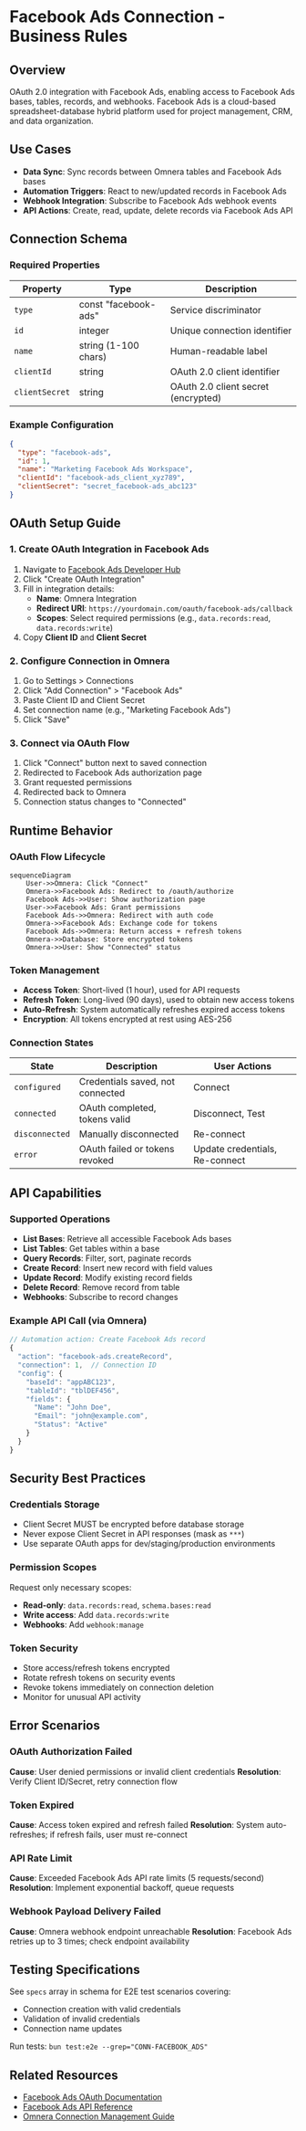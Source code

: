 # Facebook Ads Connection - Business Rules

## Overview

OAuth 2.0 integration with Facebook Ads, enabling access to Facebook Ads bases, tables, records, and webhooks. Facebook Ads is a cloud-based spreadsheet-database hybrid platform used for project management, CRM, and data organization.

## Use Cases

- **Data Sync**: Sync records between Omnera tables and Facebook Ads bases
- **Automation Triggers**: React to new/updated records in Facebook Ads
- **Webhook Integration**: Subscribe to Facebook Ads webhook events
- **API Actions**: Create, read, update, delete records via Facebook Ads API

## Connection Schema

### Required Properties

| Property       | Type                 | Description                         |
| -------------- | -------------------- | ----------------------------------- |
| `type`         | const "facebook-ads" | Service discriminator               |
| `id`           | integer              | Unique connection identifier        |
| `name`         | string (1-100 chars) | Human-readable label                |
| `clientId`     | string               | OAuth 2.0 client identifier         |
| `clientSecret` | string               | OAuth 2.0 client secret (encrypted) |

### Example Configuration

```json
{
  "type": "facebook-ads",
  "id": 1,
  "name": "Marketing Facebook Ads Workspace",
  "clientId": "facebook-ads_client_xyz789",
  "clientSecret": "secret_facebook-ads_abc123"
}
```

## OAuth Setup Guide

### 1. Create OAuth Integration in Facebook Ads

1. Navigate to [Facebook Ads Developer Hub](https://facebook-ads.com/developers)
2. Click "Create OAuth Integration"
3. Fill in integration details:
   - **Name**: Omnera Integration
   - **Redirect URI**: `https://yourdomain.com/oauth/facebook-ads/callback`
   - **Scopes**: Select required permissions (e.g., `data.records:read`, `data.records:write`)
4. Copy **Client ID** and **Client Secret**

### 2. Configure Connection in Omnera

1. Go to Settings > Connections
2. Click "Add Connection" > "Facebook Ads"
3. Paste Client ID and Client Secret
4. Set connection name (e.g., "Marketing Facebook Ads")
5. Click "Save"

### 3. Connect via OAuth Flow

1. Click "Connect" button next to saved connection
2. Redirected to Facebook Ads authorization page
3. Grant requested permissions
4. Redirected back to Omnera
5. Connection status changes to "Connected"

## Runtime Behavior

### OAuth Flow Lifecycle

```mermaid
sequenceDiagram
    User->>Omnera: Click "Connect"
    Omnera->>Facebook Ads: Redirect to /oauth/authorize
    Facebook Ads->>User: Show authorization page
    User->>Facebook Ads: Grant permissions
    Facebook Ads->>Omnera: Redirect with auth code
    Omnera->>Facebook Ads: Exchange code for tokens
    Facebook Ads->>Omnera: Return access + refresh tokens
    Omnera->>Database: Store encrypted tokens
    Omnera->>User: Show "Connected" status
```

### Token Management

- **Access Token**: Short-lived (1 hour), used for API requests
- **Refresh Token**: Long-lived (90 days), used to obtain new access tokens
- **Auto-Refresh**: System automatically refreshes expired access tokens
- **Encryption**: All tokens encrypted at rest using AES-256

### Connection States

| State          | Description                      | User Actions                   |
| -------------- | -------------------------------- | ------------------------------ |
| `configured`   | Credentials saved, not connected | Connect                        |
| `connected`    | OAuth completed, tokens valid    | Disconnect, Test               |
| `disconnected` | Manually disconnected            | Re-connect                     |
| `error`        | OAuth failed or tokens revoked   | Update credentials, Re-connect |

## API Capabilities

### Supported Operations

- **List Bases**: Retrieve all accessible Facebook Ads bases
- **List Tables**: Get tables within a base
- **Query Records**: Filter, sort, paginate records
- **Create Record**: Insert new record with field values
- **Update Record**: Modify existing record fields
- **Delete Record**: Remove record from table
- **Webhooks**: Subscribe to record changes

### Example API Call (via Omnera)

```typescript
// Automation action: Create Facebook Ads record
{
  "action": "facebook-ads.createRecord",
  "connection": 1,  // Connection ID
  "config": {
    "baseId": "appABC123",
    "tableId": "tblDEF456",
    "fields": {
      "Name": "John Doe",
      "Email": "john@example.com",
      "Status": "Active"
    }
  }
}
```

## Security Best Practices

### Credentials Storage

- Client Secret MUST be encrypted before database storage
- Never expose Client Secret in API responses (mask as `***`)
- Use separate OAuth apps for dev/staging/production environments

### Permission Scopes

Request only necessary scopes:

- **Read-only**: `data.records:read`, `schema.bases:read`
- **Write access**: Add `data.records:write`
- **Webhooks**: Add `webhook:manage`

### Token Security

- Store access/refresh tokens encrypted
- Rotate refresh tokens on security events
- Revoke tokens immediately on connection deletion
- Monitor for unusual API activity

## Error Scenarios

### OAuth Authorization Failed

**Cause**: User denied permissions or invalid client credentials
**Resolution**: Verify Client ID/Secret, retry connection flow

### Token Expired

**Cause**: Access token expired and refresh failed
**Resolution**: System auto-refreshes; if refresh fails, user must re-connect

### API Rate Limit

**Cause**: Exceeded Facebook Ads API rate limits (5 requests/second)
**Resolution**: Implement exponential backoff, queue requests

### Webhook Payload Delivery Failed

**Cause**: Omnera webhook endpoint unreachable
**Resolution**: Facebook Ads retries up to 3 times; check endpoint availability

## Testing Specifications

See `specs` array in schema for E2E test scenarios covering:

- Connection creation with valid credentials
- Validation of invalid credentials
- Connection name updates

Run tests: `bun test:e2e --grep="CONN-FACEBOOK_ADS"`

## Related Resources

- [Facebook Ads OAuth Documentation](https://facebook-ads.com/developers/web/api/oauth-reference)
- [Facebook Ads API Reference](https://facebook-ads.com/developers/web/api/introduction)
- [Omnera Connection Management Guide](../../../admin/connections/README.md)
